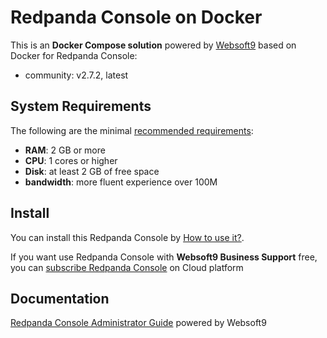 # Redpanda Console on Docker  

This is an **Docker Compose solution** powered by [Websoft9](https://www.websoft9.com) based on Docker for Redpanda Console:


 - community:  v2.7.2, latest


## System Requirements

The following are the minimal [recommended requirements](https://github.com/redpanda-data/console):

* **RAM**: 2 GB or more
* **CPU**: 1 cores or higher
* **Disk**: at least 2 GB of free space
* **bandwidth**: more fluent experience over 100M  

## Install

You can install this Redpanda Console by [How to use it?](https://github.com/Websoft9/docker-library#how-to-use-it).   

If you want use Redpanda Console with **Websoft9 Business Support** free, you can [subscribe Redpanda Console](https://www.websoft9.com/apps) on Cloud platform

## Documentation

[Redpanda Console Administrator Guide](https://support.websoft9.com/docs/redpandaconsole) powered by Websoft9